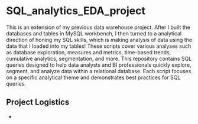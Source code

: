 # SQL_analytics_EDA_project

This is an extension of my previous data warehouse project. After I built the databases and tables in MySQL workbench, I then turned to a analytical direction of honing my SQL skills, which is making analysis of data using the data that I loaded into my tables! These scripts cover various analyses such as database exploration, measures and metrics, time-based trends, cumulative analytics, segmentation, and more. This repository contains SQL queries designed to help data analysts and BI professionals quickly explore, segment, and analyze data within a relational database. Each script focuses on a specific analytical theme and demonstrates best practices for SQL queries.

## Project Logistics 
-
